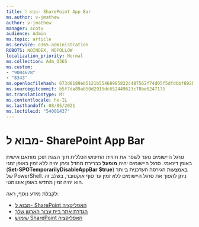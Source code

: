 ```yaml
---
title: מבוא ל- SharePoint App Bar
ms.author: v-jmathew
author: v-jmathew
manager: scotv
audience: Admin
ms.topic: article
ms.service: o365-administration
ROBOTS: NOINDEX, NOFOLLOW
localization_priority: Normal
ms.collection: Adm_O365
ms.custom:
- "9004628"
- "8343"
ms.openlocfilehash: 673d8189eb5121b55468985822c487562f74d05f5dfdbbf892b2ac8ab40d3e84
ms.sourcegitcommit: b5f7da89a650d2915dc652449623c78be6247175
ms.translationtype: MT
ms.contentlocale: he-IL
ms.lasthandoff: 08/05/2021
ms.locfileid: "54001437"
---
```

# <a name="introduction-to-the-sharepoint-app-bar"></a>מבוא ל- SharePoint App Bar

סרגל היישומים נועד לשפר את חוויית החיפוש הכללית תוך הצגת תוכן מותאם אישית באופן דינאמי. סרגל היישומים יהיה **מופעל** כברירת מחדל וניתן יהיה ללא זמין באופן זמני (**Set-SPOTemporarilyDisableAppBar $true**) באמצעות הגירסה העדכנית ביותר של PowerShell. ניתן להפוך את סרגל היישומים ללא זמין עד סוף אוקטובר, בשלב זה הוא יהיה זמין מחדש באופן אוטומטי.

לקבלת מידע נוסף, ראה:

- [מבוא ל- SharePoint האפליקציה](https://docs.microsoft.com/SharePoint/sharepoint-app-bar)
- [הגדרת אתר בית עבור הארגון שלך](https://docs.microsoft.com/sharepoint/home-site)
- [שימוש SharePoint האפליקציה](https://support.microsoft.com/office/use-the-sharepoint-app-bar-b2ab82d5-9af7-445e-ad24-236c5a86b5f8)
